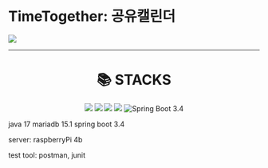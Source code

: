 # TimeTogether: 공유캘린더

<img src="https://img.shields.io/badge/표시할이름-색상?style=for-the-badge&logo=기술스택아이콘&logoColor=white">

<hr />
<div align=center><h1>📚 STACKS</h1></div>
<div align=center> 
  <img src="https://img.shields.io/badge/Java%2017-007396?style=for-the-badge&logo=Java&logoColor=white"> 
  <img src="https://img.shields.io/badge/MariaDB%2015.1-003545?style=for-the-badge&logo=MariaDB&logoColor=white">
  <img src="https://img.shields.io/badge/Spring%20Boot%203.4-6DB33F?style=for-the-badge&logo=SpringBoot&logoColor=white">
  
  <img src="https://img.shields.io/badge/Java-007396?style=for-the-badge&logo=Java&logoColor=black">
  <img src="https://img.shields.io/badge/Spring%20Boot%203.4-green" alt="Spring Boot 3.4" />

  
  
</div>


java 17
mariadb 15.1
spring boot 3.4

server: raspberryPi 4b

test tool: postman, junit
